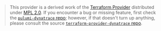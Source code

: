 > This provider is a derived work of the [Terraform Provider](https://github.com/dynatrace-oss/terraform-provider-dynatrace)
> distributed under [MPL 2.0](https://www.mozilla.org/en-US/MPL/2.0/). If you encounter a bug or missing feature,
> first check the [`pulumi-dynatrace` repo](https://github.com/lbrlabs/pulumi-dynatrace/issues); however, if that doesn't turn up anything,
> please consult the source [`terraform-provider-dynatrace` repo](https://github.com/dynatrace-oss/terraform-provider-dynatrace/issues).
